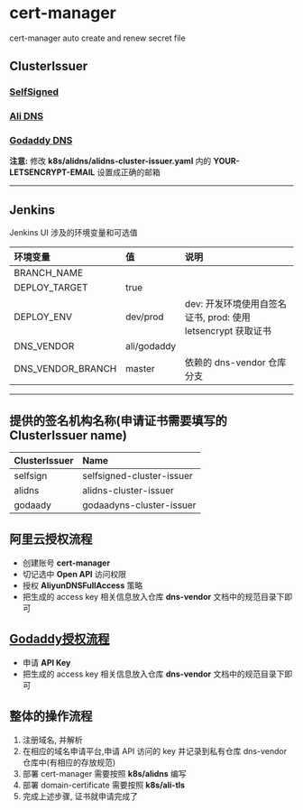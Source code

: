 # cert-manager

cert-manager auto create and renew secret file

## ClusterIssuer

### [SelfSigned](https://cert-manager.io/docs/configuration/selfsigned/)
### [Ali DNS](https://github.com/pragkent/alidns-webhook)
### [Godaddy DNS](https://github.com/snowdrop/godaddy-webhook)

**注意:** 修改 **k8s/alidns/alidns-cluster-issuer.yaml** 内的 **YOUR-LETSENCRYPT-EMAIL** 设置成正确的邮箱

---

## Jenkins

Jenkins UI 涉及的环境变量和可选值

| 环境变量          | 值          | 说明                                                         |
|:------------------|:------------|:-------------------------------------------------------------|
| BRANCH_NAME       |             |                                                              |
| DEPLOY_TARGET     | true        |                                                              |
| DEPLOY_ENV        | dev/prod    | dev: 开发环境使用自签名证书, prod: 使用 letsencrypt 获取证书 |
| DNS_VENDOR        | ali/godaddy |                                                              |
| DNS_VENDOR_BRANCH | master      | 依赖的 dns-vendor 仓库分支                                   |

---

## 提供的签名机构名称(申请证书需要填写的 ClusterIssuer name)

| ClusterIssuer | Name                      |
|:--------------|:--------------------------|
| selfsign      | selfsigned-cluster-issuer |
| alidns        | alidns-cluster-issuer     |
| godaady       | godaadyns-cluster-issuer  |

## 阿里云授权流程

+ 创建账号 **cert-manager**
+ 切记选中 **Open API** 访问权限
+ 授权 **AliyunDNSFullAccess** 策略
+ 把生成的 access key 相关信息放入仓库 **dns-vendor** 文档中的规范目录下即可

## [Godaddy授权流程](https://developer.godaddy.com/keys)

+ 申请 **API Key**
+ 把生成的 access key 相关信息放入仓库 **dns-vendor** 文档中的规范目录下即可


## 整体的操作流程

1. 注册域名, 并解析
2. 在相应的域名申请平台,申请 API 访问的 key 并记录到私有仓库 dns-vendor 仓库中(有相应的存放规范)
3. 部署 cert-manager 需要按照 **k8s/alidns** 编写
4. 部署 domain-certificate 需要按照 **k8s/ali-tls**
5. 完成上述步骤, 证书就申请完成了